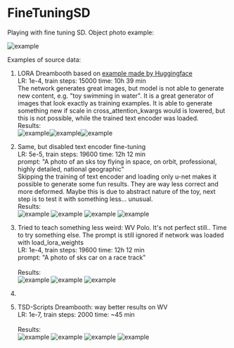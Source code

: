 # FineTuningSD
Playing with fine tuning SD.
Object photo example:

![example](train_squab/20230524_101158.jpg)

Examples of source data:

1) LORA Dreambooth based on [example made by Huggingface](https://huggingface.co/docs/diffusers/main/en/training/lora)<br />
LR: 1e-4, train steps: 15000 time: 10h 39 min<br />
The network generates great images, but model is not able to generate new content, e.g. "toy swimming in water". It is a great generator of images that look exactly as training examples. It is able to generate something new if scale in cross_attention_kwargs would is lowered, but this is not possible, while the trained text encoder was loaded.
<br /> Results:<br /> ![example](examples/dreambooth_lora/2.png)![example](examples/dreambooth_lora/3.png)![example](examples/dreambooth_lora/gen0.png)

2) Same, but disabled text encoder fine-tuning<br />
LR: 5e-5, train steps: 19600 time: 12h 12 min <br />
prompt: "A photo of an sks toy flying in space, on orbit, professional, highly detailed, national geographic"<br />
Skipping the training of text encoder and loading only u-net makes it possible to generate some fun results. They are way less correct and more deformed. Maybe this is due to abstract nature of the toy, next step is to test it with something less... unusual.
<br /> Results:<br /> ![example](examples/dreambooth_lora/gen_no_txt1.png)
![example](examples/dreambooth_lora/gen_no_txt2.png)
![example](examples/dreambooth_lora/gen_no_txt3.png)
![example](examples/dreambooth_lora/gen_no_txt4.png)

3) Tried to teach something less weird: WV Polo. It's not perfect still.. Time to try something else. The prompt is still ignored if network was loaded with load_lora_weights<br />
LR: 1e-4, train steps: 19600 time: 12h 12 min <br />
prompt: "A photo of sks car on a race track"<br />
<br /> Results:<br /> ![example](examples/dreambooth_lora/gen_polo.png)
![example](examples/dreambooth_lora/gen_polo2.png)
![example](examples/dreambooth_lora/gen_polo3.png)
4) 
3) TSD-Scripts Dreambooth: way better results on WV<br />
LR: 1e-7, train steps: 2000 time: ~45 min <br />
<br /> Results:<br /> ![example](examples/dreambooth-sd-scripts/1.jpeg)
![example](examples/dreambooth-sd-scripts/2.png)
![example](examples/dreambooth-sd-scripts/3.png)
![example](examples/dreambooth-sd-scripts/4.jpeg)